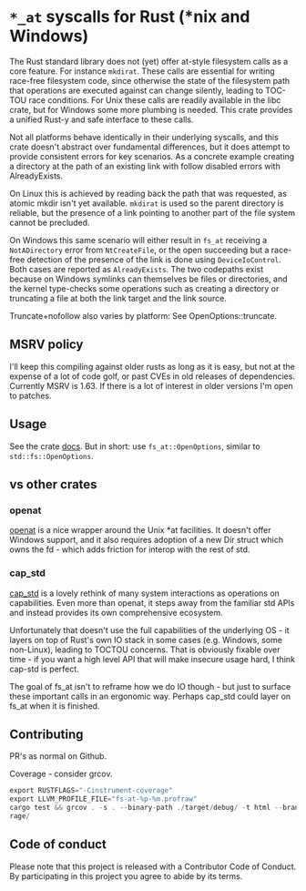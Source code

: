 # `*_at` syscalls for Rust (*nix and Windows)

The Rust standard library does not (yet) offer at-style filesystem calls as a
core feature. For instance `mkdirat`. These calls are essential for writing
race-free filesystem code, since otherwise the state of the filesystem path that
operations are executed against can change silently, leading to TOC-TOU race
conditions. For Unix these calls are readily available in the libc crate, but
for Windows some more plumbing is needed. This crate provides a unified Rust-y
and safe interface to these calls.

Not all platforms behave identically in their underlying syscalls, and this
crate doesn't abstract over fundamental differences, but it does attempt to
provide consistent errors for key scenarios. As a concrete example creating
a directory at the path of an existing link with follow disabled errors with
AlreadyExists.

On Linux this is achieved by reading back the path that was requested, as
atomic mkdir isn't yet available. `mkdirat` is used so the parent directory
is reliable, but the presence of a link pointing to another part of the file
system cannot be precluded.

On Windows this same scenario will either result in `fs_at` receiving a
`NotADirectory` error from `NtCreateFile`, or the open succeeding but a
race-free detection of the presence of the link is done using
`DeviceIoControl`. Both cases are reported as `AlreadyExists`. The two
codepaths exist because on Windows symlinks can themselves be files or
directories, and the kernel type-checks some operations such as creating a
directory or truncating a file at both the link target and the link source.

Truncate+nofollow also varies by platform: See OpenOptions::truncate.

## MSRV policy

I'll keep this compiling against older rusts as long as it is easy, but not at
the expense of a lot of code golf, or past CVEs in old releases of dependencies.
Currently MSRV is 1.63. If there is a lot of interest in older versions I'm open
to patches.

## Usage

See the crate [docs](https://docs.rs/fs_at). But in short: use
`fs_at::OpenOptions`, similar to `std::fs::OpenOptions`.

## vs other crates

### openat

[openat](https://docs.rs/openat) is a nice wrapper around the Unix *at
facilities. It doesn't offer Windows support, and it also requires adoption of a
new Dir struct which owns the fd - which adds friction for interop with the rest
of std.

### cap_std

[cap_std](https://docs.rs/cap-std) is a lovely rethink of many system
interactions as operations on capabilities. Even more than openat, it steps away
from the familiar std APIs and instead provides its own comprehensive ecosystem.

Unfortunately that doesn't use the full capabilities of the underlying OS - it
layers on top of Rust's own IO stack in some cases (e.g. Windows, some
non-Linux), leading to TOCTOU concerns. That is obviously fixable over time - if
you want a high level API that will make insecure usage hard, I think cap-std is
perfect.

The goal of fs_at isn't to reframe how we do IO though - but just to surface
these important calls in an ergonomic way. Perhaps cap_std could layer on fs_at
when it is finished.

## Contributing

PR's as normal on Github.

Coverage - consider grcov.

```rust
export RUSTFLAGS="-Cinstrument-coverage"
export LLVM_PROFILE_FILE="fs-at-%p-%m.profraw"
cargo test && grcov . -s . --binary-path ./target/debug/ -t html --branch --ignore-not-existing -o ./target/debug/cove
rage/
```

## Code of conduct

Please note that this project is released with a Contributor Code of Conduct. By
participating in this project you agree to abide by its terms.
